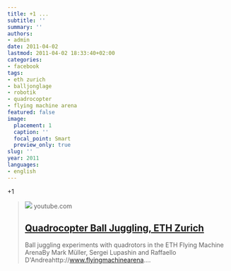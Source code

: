 ```yaml
---
title: +1 ...
subtitle: ''
summary: ''
authors:
- admin
date: 2011-04-02
lastmod: 2011-04-02 18:33:40+02:00
categories:
- facebook
tags:
- eth zurich
- balljonglage
- robotik
- quadrocopter
- flying machine arena
featured: false
image:
  placement: 1
  caption: ''
  focal_point: Smart
  preview_only: true
slug: ''
year: 2011
languages:
- english
---
```


+1
> [![](https://i.ytimg.com/vi/3CR5y8qZf0Y/hqdefault.jpg)](http://www.youtube.com/watch?v=3CR5y8qZf0Y)
> youtube.com
> ## [Quadrocopter Ball Juggling, ETH Zurich](http://www.youtube.com/watch?v=3CR5y8qZf0Y)
>
>Ball juggling experiments with quadrotors in the ETH Flying Machine ArenaBy Mark Müller, Sergei Lupashin and Raffaello D'Andreahttp://www.flyingmachinearena....